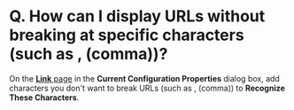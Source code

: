 # Q. How can I display URLs without breaking at specific characters (such as , (comma))?

On the [**Link** page](../../dlg/properties/link/index) in
the **Current Configuration Properties** dialog box, add characters you don't want to break
URLs (such as , (comma)) to **Recognize These Characters**.
